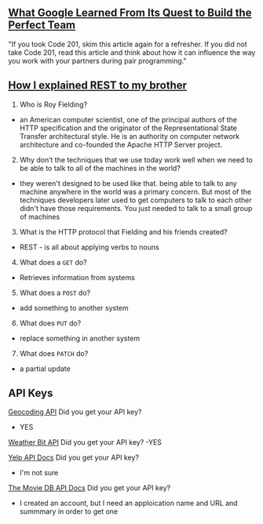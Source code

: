 
## [What Google Learned From Its Quest to Build the Perfect Team](https://www.google.com/amp/mobile.nytimes.com/2016/02/28/magazine/what-google-learned-from-its-quest-to-build-the-perfect-team.amp.html)

"If you took Code 201, skim this article again for a refresher. If you did not take Code 201, read this article and think about how it can influence the way you work with your partners during pair programming."

## [How I explained REST to my brother](https://gist.github.com/brookr/5977550)

1. Who is Roy Fielding?
- an American computer scientist, one of the principal authors of the HTTP specification and the originator of the Representational State Transfer architectural style. He is an authority on computer network architecture and co-founded the Apache HTTP Server project.

2. Why don’t the techniques that we use today work well when we need to be able to talk to all of the machines in the world?
- they weren't designed to be used like that. being able to talk to any machine anywhere in the world was a primary concern. But most of the techniques developers later used to get computers to talk to each other didn't have those requirements. You just needed to talk to a small group of machines

3. What is the HTTP protocol that Fielding and his friends created?
- REST - is all about applying verbs to nouns

4. What does a `GET` do?
- Retrieves information from systems

5. What does a `POST` do?
- add something to another system

6. What does `PUT` do?
- replace something in another system

7. What does `PATCH` do?
- a partial update

## API Keys

[Geocoding API](https://locationiq.com/)
Did you get your API key?
- YES

[Weather Bit API]( https://www.weatherbit.io/)
Did you get your API key?
-YES

[Yelp API Docs]( https://www.yelp.com/developers/documentation/v3/business_search)
Did you get your API key?
- I'm not sure

[The Movie DB API Docs]( https://developers.themoviedb.org/3/getting-started/introduction)
Did you get your API key?
- I created an account, but I need an apploication name and URL and summmary in order to get one
